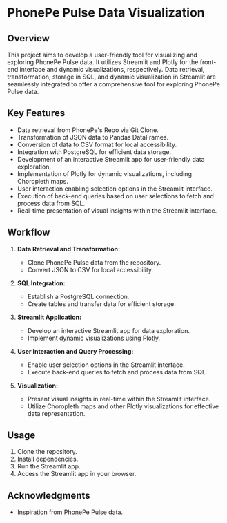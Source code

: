 # PhonePe Pulse Data Visualization

## Overview
This project aims to develop a user-friendly tool for visualizing and exploring PhonePe Pulse data. It utilizes Streamlit and Plotly for the front-end interface and dynamic visualizations, respectively. Data retrieval, transformation, storage in SQL, and dynamic visualization in Streamlit are seamlessly integrated to offer a comprehensive tool for exploring PhonePe Pulse data.

## Key Features
- Data retrieval from PhonePe's Repo via Git Clone.
- Transformation of JSON data to Pandas DataFrames.
- Conversion of data to CSV format for local accessibility.
- Integration with PostgreSQL for efficient data storage.
- Development of an interactive Streamlit app for user-friendly data exploration.
- Implementation of Plotly for dynamic visualizations, including Choropleth maps.
- User interaction enabling selection options in the Streamlit interface.
- Execution of back-end queries based on user selections to fetch and process data from SQL.
- Real-time presentation of visual insights within the Streamlit interface.

## Workflow
1. **Data Retrieval and Transformation:**
   - Clone PhonePe Pulse data from the repository.
   - Convert JSON to CSV for local accessibility.
  
2. **SQL Integration:**
   - Establish a PostgreSQL connection.
   - Create tables and transfer data for efficient storage.

3. **Streamlit Application:**
   - Develop an interactive Streamlit app for data exploration.
   - Implement dynamic visualizations using Plotly.

4. **User Interaction and Query Processing:**
   - Enable user selection options in the Streamlit interface.
   - Execute back-end queries to fetch and process data from SQL.

5. **Visualization:**
   - Present visual insights in real-time within the Streamlit interface.
   - Utilize Choropleth maps and other Plotly visualizations for effective data representation.

## Usage
1. Clone the repository.
2. Install dependencies.
3. Run the Streamlit app.
4. Access the Streamlit app in your browser.

## Acknowledgments
- Inspiration from PhonePe Pulse data.
